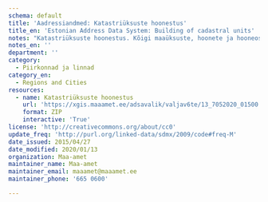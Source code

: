 ```yaml
---
schema: default
title: 'Aadressiandmed: Katastriüksuste hoonestus'
title_en: 'Estonian Address Data System: Building of cadastral units'
notes: "Katastriüksuste hoonestus. Kõigi maaüksuste, hoonete ja hooneosade (korterite) aadressid ja ruumilised asukohad kaardil. Esimesed andmed pärinevad maakatastri algusaegadest 1992.a. ADS loodi 2007, peale seda on kättesaadav andmemuudatuste info. Igapäevased muudatused on kätte saadavad X-tee teenuste kaudu. Andmed on Aadressiandmete infosüsteemi avaliku teenuse <a href=\"https://xgis.maaamet.ee/adsavalik/extracts\">kodulehelt</a> tasuta kõigile kättesaadavad. Siinolevad andmed on 2020. aasta maikuu seisuga, eelmainitud kodulehel uuendatakse väljavõtteid 1 kord kuus."
notes_en: ''
department: ''
category:
  - Piirkonnad ja linnad
category_en:
  - Regions and Cities
resources:
  - name: Katastriüksuste hoonestus
    url: 'https://xgis.maaamet.ee/adsavalik/valjav6te/13_7052020_01500.zip'
    format: ZIP
    interactive: 'True'
license: 'http://creativecommons.org/about/cc0'
update_freq: 'http://purl.org/linked-data/sdmx/2009/code#freq-M'
date_issued: 2015/04/27
date_modified: 2020/01/13
organization: Maa-amet
maintainer_name: Maa-amet
maintainer_email: maaamet@maaamet.ee
maintainer_phone: '665 0600'

---
```

